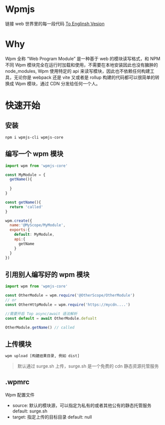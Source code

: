 # Wpmjs 

链接 web 世界里的每一段代码 [To Englinsh Vesion](./README.en.md)

# Why

Wpm 全称 “Web Program Module” 是一种基于 web 的模块读写格式，和 NPM 不同 Wpm 模块完全在运行时加载和使用，不需要在本地安装因此也没有臃肿的 node_modules, Wpm 使用特定的 api 来读写模块，因此也不依赖任何构建工具，无论你是 webpack 还是 vite 又或者是 rollup 构建的代码都可以很简单的转换成 Wpm 模块，通过 CDN 分发给任何一个人。

# 快速开始

## 安装
```
npm i wpmjs-cli wpmjs-core
```

## 编写一个 wpm 模块
```js
import wpm from 'wpmjs-core'

const MyModule = {
  getName(){
    
  }
}

const getName(){
  return 'called'
}

wpm.create({
  name:'@MyScope/MyModule',
  exports:{
    default: MyModule,
    api:{
      getName
    }
  }
})

```


## 引用别人编写好的 wpm 模块
```js
import wpm from 'wpmjs-core'

const OtherModule = wpm.require('@OtherScope/OtherModule')
// or
const OtherHttpModule = wpm.require('https://mycdn....')

//需要开启 Top async/await 语法解析
const default = await OtherModule.defualt

OtherModule.getName() // called
```
## 上传模块

```bash
wpm upload [构建结果目录, 例如 dist]
```

> 默认通过 surge.sh 上传，surge.sh 是一个免费的 cdn 静态资源托管服务

## .wpmrc

Wpm 配置文件

- source: 默认的模块源，可以指定为私有的或者其他公有的静态托管服务 default: surge.sh
- target: 指定上传的目标目录 default: null
